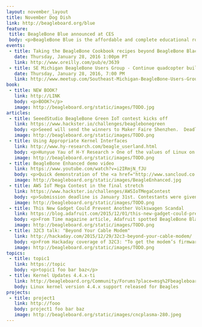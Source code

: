 ```yaml
---
layout: november_layout
title: November Dog Dish
link: http://beagleboard.org/blue
feature:
 title: BeagleBone Blue announced at CES
 body: <p>BeagleBone Blue is the affordable and complete educational robotics controller built around the popular BeagleBone open hardware computer.  With complete robotics education curriculum, barriers to learning and growing are completely eliminated.</p> 
events:
 - title: Taking the BeagleBone Cookbook recipes beyond BeagleBone Black
   date: Thursday, January 28, 2016 1:00pm PT
   link: http://www.oreilly.com/pub/e/3639
 - title: SE Michigan BeagleBone Users Group - Continue quadcopter build, discuss Penguicon
   date: Thursday, January 28, 2016, 7:00 PM
   link: http://www.meetup.com/Southeast-Michigan-BeagleBone-Users-Group/events/227365084/
book:
 - title: NEW BOOK?
   link: http://LINK
   body: <p>BOOK?</p>
   image: http://beagleboard.org/static/images/TODO.jpg
articles:
 - title: SeeedStudio BeagleBone Green IoT contest kicks off
   link: https://www.hackster.io/challenges/beaglebonegreen
   body: <p>Seeed will send the winners to Maker Faire Shenzhen.  Deadline to submit your project idea is: Feb 22, 2016 at 11:59 PM PT.  Project build deadline will then be: Mar 31, 2016 at 11:59 PM PT.</p>
   image: http://beagleboard.org/static/images/TODO.png
 - title: Using Appropriate Kernel Interfaces
   link: http://www.hy-research.com/beagle_userland.html
   body: <p>Hunyue Yau of H-Y Research > One of the values of Linux on the BeagleBoards is being able to leverage existing Linux software. However, an alarming tread on support lists, tutorials, and projects is devaluating Linux possibly without even users being aware of it.</p>
   image: http://beagleboard.org/static/images/TODO.png
 - title: BeagleBone Enhanced demo video
   link: https://www.youtube.com/watch?v=i2IRmjN_fJU
   body: <p>Quick demonstration of the <a href="http://www.sancloud.co.uk/?cat=6">SanCloud BeagleBone</a> Enhanced working with WiFi, accelerometer and BoneScript.</p>
   image: http://beagleboard.org/static/images/BeagleEnhanced.jpg
 - title: AWS IoT Mega Contest in the final stretch
   link: https://www.hackster.io/challenges/AWSIoTMegaContest
   body: <p>Submission deadline is January 31st. Contestants were given a choice of development kits including the <a href="http://www.seeedstudio.com/wiki/Beagle_Bone_Green_and_Grove_IoT_Starter_Kit_Powered_by_AWS">BeagleBone Green and Grove IoT Starter Kit by Seeedstudio</a></p>
   image: http://beagleboard.org/static/images/TODO.png
 - title: This New Gadget Could Prevent Another Volkswagen Scandal
   link: https://blog.adafruit.com/2015/12/01/this-new-gadget-could-prevent-another-volkswagen-scandal-time/
   body: <p>From Time magazine article, Adafruit spotted BeagleBone Black and GPS-tracker that has barometric pressure reading and humidity</p>
   image: http://beagleboard.org/static/images/TODO.png
 - title: 32C3 talk: "Beyond Your Cable Modem"
   link: http://hackaday.com/2015/12/29/32c3-beyond-your-cable-modem/
   body: <p>From Hackaday coverage of 32C3: "To get the modem’s firmware in the first place, at minute 42 of the talk, Alexander shows briefly how he pulled the flash chip off the device and read it into his computer using a BeagleBone Black"</p>
   image: http://beagleboard.org/static/images/TODO.png
topics:
 - title: topic1
   link: https://topic
   body: <p>topic1 foo bar baz</p>
 - title: Kernel Updates 4.4.x-ti
   link: http://beagleboard.org/Community/Forums?place=msg%2Fbeagleboard%2F0zuP8nkygj4%2FJkyW_myyBwAJ
   body: Linux kernel version 4.4.x support released for Beagles
projects:
 - title: project1
   link: http://fooo
   body: project1 foo bar baz
   image: http://beagleboard.org/static/images/cncplasma-280.jpeg
---
```


